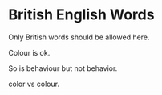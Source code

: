 # British English Words

Only British words should be allowed here.

Colour is ok.

So is behaviour but not behavior.

color vs colour.

<!---
cspell:ignore behavior color
--->
